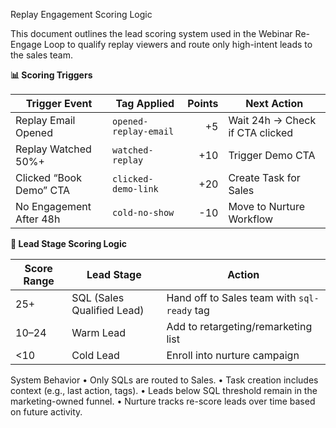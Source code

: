 Replay Engagement Scoring Logic

This document outlines the lead scoring system used in the Webinar Re-Engage Loop to qualify replay viewers and route only high-intent leads to the sales team.

**📊 Scoring Triggers**

| **Trigger Event**            | **Tag Applied**       | **Points** | **Next Action**                         |
|-----------------------------|------------------------|-----------:|------------------------------------------|
| Replay Email Opened         | `opened-replay-email` | +5         | Wait 24h → Check if CTA clicked          |
| Replay Watched 50%+         | `watched-replay`      | +10        | Trigger Demo CTA                         |
| Clicked “Book Demo” CTA     | `clicked-demo-link`   | +20        | Create Task for Sales                    |
| No Engagement After 48h     | `cold-no-show`        | -10        | Move to Nurture Workflow                 |

**🎯 Lead Stage Scoring Logic**

| **Score Range** | **Lead Stage**             | **Action**                                      |
|-----------------|----------------------------|-------------------------------------------------|
| 25+             | SQL (Sales Qualified Lead) | Hand off to Sales team with `sql-ready` tag     |
| 10–24           | Warm Lead                  | Add to retargeting/remarketing list             |
| <10             | Cold Lead                  | Enroll into nurture campaign                    |

System Behavior
	•	Only SQLs are routed to Sales.
	•	Task creation includes context (e.g., last action, tags).
	•	Leads below SQL threshold remain in the marketing-owned funnel.
	•	Nurture tracks re-score leads over time based on future activity.
